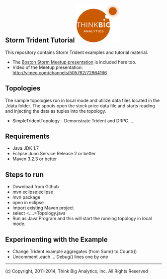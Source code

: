 ## Storm Trident Tutorial ![](images/logo.png)
This repository contains Storm Trident examples and tutorial material. 
* The [Boston Storm Meetup presentation](/presentations/Boston%20Storm%20Meetup%20-%20Storm%20Trident%20-%20August%202013-v1DM.pptx) is included here too.
* Video of the Meetup presentation: http://vimeo.com/channels/505762/72864166

## Topologies
The sample topologies run in local mode and utilize data files located in the ./data folder. The spouts open the stock price data file and starts reading and injecting the data as tuples into the topology.
* SimpleTridentTopology - Demonstrate Trident and DRPC.
...

## Requirements
* Java JDK 1.7
* Eclipse Juno Service Release 2 or better
* Maven 3.2.3 or better

## Steps to run

* Download from Github
* mvn eclipse:eclipse
* mvn package
* open in eclipse
* Import existing Maven project
* select <....>Topology.java
* Run as Java Program
and this will start the running topology in local mode.

## Experimenting with the Example
* Change Trident example aggregates (from Sum() to Count())
* Uncomment .each ... Debug() lines one by one

---
(c) Copyright, 2011-2014, Think Big Analytics, Inc. All Rights Reserved
